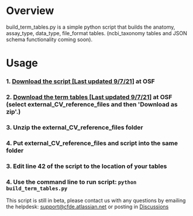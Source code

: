 # Overview

build_term_tables.py is a simple python script that builds the anatomy, assay_type, data_type, file_format tables. (ncbi_taxonomy tables and JSON schema functionality coming soon). 

# Usage

### 1. [Download the script [Last updated 9/7/21]](https://osf.io/c67sp/) at OSF 

### 2. [Download the term tables [Last updated 9/7/21]](https://osf.io/bq6k9/files/) at OSF (select external_CV_reference_files and then 'Download as zip'.) 

### 3. Unzip the external_CV_reference_files folder

### 4. Put external_CV_reference_files and script into the same folder

### 3. Edit line 42 of the script to the location of your tables

### 4. Use the command line to run script: `python build_term_tables.py`

This script is still in beta, please contact us with any questions by emailing the helpdesk: support@cfde.atlassian.net or posting in [Discussions](https://github.com/nih-cfde/published-documentation/discussions)
